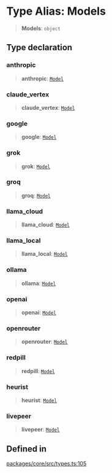 # Type Alias: Models

> **Models**: `object`

## Type declaration

### anthropic

> **anthropic**: [`Model`](Model.md)

### claude_vertex

> **claude_vertex**: [`Model`](Model.md)

### google

> **google**: [`Model`](Model.md)

### grok

> **grok**: [`Model`](Model.md)

### groq

> **groq**: [`Model`](Model.md)

### llama_cloud

> **llama_cloud**: [`Model`](Model.md)

### llama_local

> **llama_local**: [`Model`](Model.md)

### ollama

> **ollama**: [`Model`](Model.md)

### openai

> **openai**: [`Model`](Model.md)

### openrouter

> **openrouter**: [`Model`](Model.md)

### redpill

> **redpill**: [`Model`](Model.md)

### heurist

> **heurist**: [`Model`](Model.md)

### livepeer

> **livepeer**: [`Model`](Model.md)

## Defined in

[packages/core/src/types.ts:105](https://github.com/elizaos/eliza/blob/7fcf54e7fb2ba027d110afcc319c0b01b3f181dc/packages/core/src/types.ts#L105)
